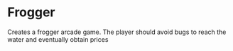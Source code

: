 Frogger
=======

Creates a frogger arcade game.
The player should avoid bugs to reach the water and eventually obtain prices
